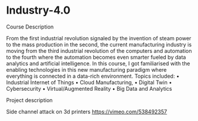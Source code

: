 # Industry-4.0

Course Description

From the first industrial revolution signaled by the invention of steam power to the mass production in the second, the current manufacturing industry is moving from the third industrial revolution of the computers and automation to the fourth where the automation becomes even smarter fueled by data analytics and artificial intelligence. In this course, I got familiarised with the enabling technologies in this new manufacturing paradigm where everything is connected in a data-rich environment. Topics included:
• Industrial Internet of Things
• Cloud Manufacturing,
• Digital Twin
• Cybersecurity
• Virtual/Augmented Reality
• Big Data and Analytics


Project description

Side channel attack on 3d printers
https://vimeo.com/538492357


